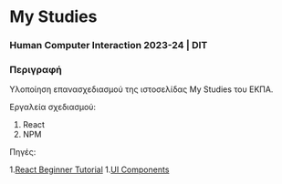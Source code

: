 # My Studies 
### Human Computer Interaction 2023-24 | DIT
### Περιγραφή

Υλοποίηση επανασχεδιασμού της ιστοσελίδας My Studies του ΕΚΠΑ.

Εργαλεία σχεδιασμού:
1. React
2. NPM

Πηγές:

1.[React Beginner Tutorial](https://www.youtube.com/watch?v=Rh3tobg7hEo)
1.[UI Components](https://mui.com/material-ui/)

